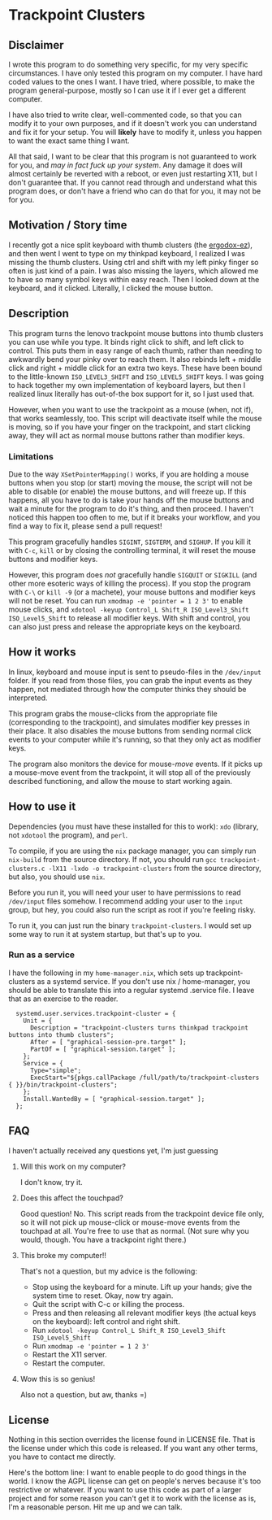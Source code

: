 # Trackpoint Clusters

## Disclaimer

I wrote this program to do something very specific, for my very specific circumstances. I have only tested this program on my computer. I have hard coded values to the ones I want. I have tried, where possible, to make the program general-purpose, mostly so I can use it if I ever get a different computer.

I have also tried to write clear, well-commented code, so that you can modify it to your own purposes, and if it doesn't work you can understand and fix it for your setup. You will **likely** have to modify it, unless you happen to want the exact same thing I want.

All that said, I want to be clear that this program is not guaranteed to work for you, and *may in fact fuck up your system*. Any damage it does will almost certainly be reverted with a reboot, or even just restarting X11, but I don't guarantee that. If you cannot read through and understand what this program does, or don't have a friend who can do that for you, it may not be for you.

## Motivation / Story time

I recently got a nice split keyboard with thumb clusters (the [ergodox-ez](https://ergodox-ez.com/)), and then went I went to type on my thinkpad keyboard, I realized I was missing the thumb clusters. Using ctrl and shift with my left pinky finger so often is just kind of a pain. I was also missing the layers, which allowed me to have so many symbol keys within easy reach. Then I looked down at the keyboard, and it clicked. Literally, I clicked the mouse button.

## Description

This program turns the lenovo trackpoint mouse buttons into thumb clusters you can use while you type. It binds right click to shift, and left click to control. This puts them in easy range of each thumb, rather than needing to awkwardly bend your pinky over to reach them. It also rebinds left + middle click and right + middle click for an extra two keys. These have been bound to the little-known `ISO_LEVEL3_SHIFT` and `ISO_LEVEL5_SHIFT` keys. I was going to hack together my own implementation of keyboard layers, but then I realized linux literally has out-of-the box support for it, so I just used that.

However, when you want to use the trackpoint as a mouse (when, not if), that works seamlessly, too. This script will deactivate itself while the mouse is moving, so if you have your finger on the trackpoint, and start clicking away, they will act as normal mouse buttons rather than modifier keys.

### Limitations

Due to the way `XSetPointerMapping()` works, if you are holding a mouse buttons when you stop (or start) moving the mouse, the script will not be able to disable (or enable) the mouse buttons, and will freeze up. If this happens, all you have to do is take your hands off the mouse buttons and wait a minute for the program to do it's thing, and then proceed. I haven't noticed this happen too often to me, but if it breaks your workflow, and you find a way to fix it, please send a pull request!

This program gracefully handles `SIGINT`, `SIGTERM`, and `SIGHUP`. If you kill it with `C-c`, `kill` or by closing the controlling terminal, it will reset the mouse buttons and modifier keys.

However, this program does *not* gracefully handle `SIGQUIT` or `SIGKILL` (and other more esoteric ways of killing the process). If you stop the program with `C-\` or `kill -9` (or a machete), your mouse buttons and modifier keys will not be reset. You can run `xmodmap -e 'pointer = 1 2 3'` to enable mouse clicks, and `xdotool -keyup Control_L Shift_R ISO_Level3_Shift ISO_Level5_Shift` to release all modifier keys. With shift and control, you can also just press and release the appropriate keys on the keyboard.


## How it works

In linux, keyboard and mouse input is sent to pseudo-files in the `/dev/input` folder. If you read from those files, you can grab the input events as they happen, not mediated through how the computer thinks they should be interpreted.

This program grabs the mouse-clicks from the appropriate file (corresponding to the trackpoint), and simulates modifier key presses in their place. It also disables the mouse buttons from sending normal click events to your computer while it's running, so that they only act as modifier keys.

The program also monitors the device for mouse-*move* events. If it picks up a mouse-move event from the trackpoint, it will stop all of the previously described functioning, and allow the mouse to start working again.

## How to use it

Dependencies (you must have these installed for this to work): `xdo` (library, not `xdotool` the program), and `perl`.

To compile, if you are using the `nix` package manager, you can simply run `nix-build` from the source directory. If not, you should run `gcc trackpoint-clusters.c -lX11 -lxdo -o trackpoint-clusters` from the source directory, but also, you should use `nix`.

Before you run it, you will need your user to have permissions to read `/dev/input` files somehow. I recommend adding your user to the `input` group, but hey, you could also run the script as root if you're feeling risky.

To run it, you can just run the binary `trackpoint-clusters`. I would set up some way to run it at system startup, but that's up to you.

### Run as a service

I have the following in my `home-manager.nix`, which sets up trackpoint-clusters as a systemd service. If you don't use nix / home-manager, you should be able to translate this into a regular systemd .service file. I leave that as an exercise to the reader.

```
  systemd.user.services.trackpoint-cluster = {
    Unit = {
      Description = "trackpoint-clusters turns thinkpad trackpoint buttons into thumb clusters";
      After = [ "graphical-session-pre.target" ];
      PartOf = [ "graphical-session.target" ];
    };
    Service = {
      Type="simple";
      ExecStart="${pkgs.callPackage /full/path/to/trackpoint-clusters { }}/bin/trackpoint-clusters";
    };
    Install.WantedBy = [ "graphical-session.target" ];
  };
```

## FAQ

I haven't actually received any questions yet, I'm just guessing

1. Will this work on my computer?

   I don't know, try it.

1. Does this affect the touchpad?

   Good question! No. This script reads from the trackpoint device file only, so it will not pick up mouse-click or mouse-move events from the touchpad at all. You're free to use that as normal. (Not sure why you would, though. You have a trackpoint right there.)

1. This broke my computer!!

   That's not a question, but my advice is the following:
   
   - Stop using the keyboard for a minute. Lift up your hands; give the system time to reset. Okay, now try again.
   - Quit the script with C-c or killing the process.
   - Press and then releasing all relevant modifier keys (the actual keys on the keyboard): left control and right shift.
   - Run `xdotool -keyup Control_L Shift_R ISO_Level3_Shift ISO_Level5_Shift`
   - Run `xmodmap -e 'pointer = 1 2 3'`
   - Restart the X11 server.
   - Restart the computer.
   
1. Wow this is so genius!

   Also not a question, but aw, thanks =)

## License

Nothing in this section overrides the license found in LICENSE file. That is the license under which this code is released. If you want any other terms, you have to contact me directly.

Here's the bottom line: I want to enable people to do good things in the world. I know the AGPL license can get on people's nerves because it's too restrictive or whatever. If you want to use this code as part of a larger project and for some reason you can't get it to work with the license as is, I'm a reasonable person. Hit me up and we can talk.
